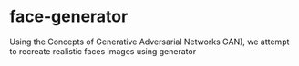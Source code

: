 # face-generator
Using the Concepts of Generative Adversarial Networks GAN), we attempt to recreate realistic faces images using generator

